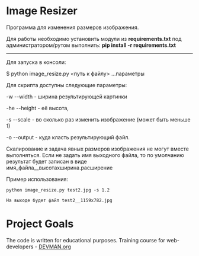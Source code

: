 # Image Resizer

Программа для изменения размеров изображения.

Для работы необходимо установить модули из **requirements.txt**
под администратором/рутом выполнить: **pip install -r requirements.txt** 
***

Для запуска в консоли:

$ python image_resize.py <путь к файлу> ...параметры
 
 Для скрипта доступны следующие параметры:
 
-w --width - ширина результирующей картинки

-he --height - её высота, 

-s --scale - во сколько раз изменить изображение (может быть меньше 1)

-o --output - куда класть результирующий файл.

Скалирование и задача явных размеров изображения не могут вместе выполняться.
Если не задать имя выходного файла, то по умолчанию результат будет записан в виде имя_файла__высотаxширина.расширение



Пример использования:
```
python image_resize.py test2.jpg -s 1.2

На выходе будет файл test2__1159x782.jpg

```

# Project Goals

The code is written for educational purposes. Training course for web-developers - [DEVMAN.org](https://devman.org)
